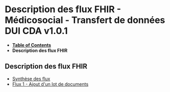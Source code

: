 # Description des flux FHIR - Médicosocial - Transfert de données DUI CDA v1.0.1

* [**Table of Contents**](toc.md)
* **Description des flux FHIR**

## Description des flux FHIR

* [Synthèse des flux](description_flux_synthese.md)
* [Flux 1 - Ajout d'un lot de documents](description_flux_2_ajout_lot_doc.md)

